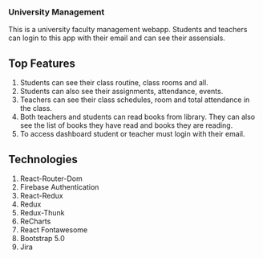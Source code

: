 
### University Management
This is a university faculty management webapp. Students and teachers can login to this app with their email and can see their assensials. 

## Top Features 

1. Students can see their class routine, class rooms and all.
2. Students can also see their assignments, attendance, events.
3. Teachers can see their class schedules, room and total attendance in the class.
4. Both teachers and students can read books from library. They can also see the list of books they have read and books they are reading.
4. To access dashboard student or teacher must login with their email.

## Technologies

1. React-Router-Dom
2. Firebase Authentication
3. React-Redux
4. Redux
5. Redux-Thunk
6. ReCharts
7. React Fontawesome
8. Bootstrap 5.0
9. Jira
